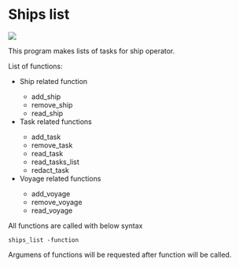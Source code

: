 # Ships list
<a href="https://codeclimate.com/github/VitaliyTomchyk/shipslist/maintainability"><img src="https://api.codeclimate.com/v1/badges/8c3645ee5c849170cc62/maintainability" /></a>

This program makes lists of tasks for ship operator.

List of functions:
<ul>
 <li>Ship related function</li>
 <ul>
   <li>add_ship</li>
   <li>remove_ship</li>
   <li>read_ship</li>
  </ul>
 <li>Task related functions</li>
  <ul>
  <li>add_task</li>
  <li>remove_task</li>
  <li>read_task</li>
  <li>read_tasks_list</li>
  <li>redact_task</li>
  </ul>
<li>Voyage related functions</li>
  <ul>
  <li>add_voyage</li>
  <li>remove_voyage</li>     
  <li>read_voyage</li>
  </ul>
</ul>

All functions are called with below syntax

    ships_list -function

Argumens of functions will be requested after function will be called.